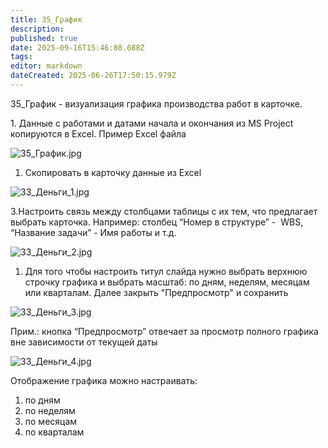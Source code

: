 ```yaml
---
title: 35_График
description: 
published: true
date: 2025-09-16T15:46:08.688Z
tags: 
editor: markdown
dateCreated: 2025-06-26T17:50:15.979Z
---
```


35\_График - визуализация графика производства работ в карточке.

1\. Данные с работами и датами начала и окончания из MS Project копируются в Excel. Пример Excel файла

![35_График.jpg](https://lh7-rt.googleusercontent.com/docsz/AD_4nXdLNKkqk5xYLbXyLi0rKlHi392wMh3xiG5R5KXD7wonk9CfRuJ1ZHUTyDH-CWEQmtOOOh7t3WY-p9AY3tcU7IrcFMm2sEV0Dt5glgjSP7e8od8Q9Kr6wnuNa2xnEGEnpiW-FK7zhjRUD6-MH5oK2Q?key=a1LP3kzGalnD3OKq76qSOQ)

1.  Скопировать в карточку данные из Excel

![33_Деньги_1.jpg](https://lh7-rt.googleusercontent.com/docsz/AD_4nXdHsc5rL7wrEqWEIbuuMo5nbc7NTXAPDe55Rh724-56q8WtdTB3X1q6q1yPzqFpElGqBbnRAcZj91xbOv3tB3xVKZi946M3cR1YekAeDKm5MHHxm9HlvV8CZcS0_xv2-r1Im9Zl2ekfHpNYU30F?key=a1LP3kzGalnD3OKq76qSOQ)

3.Настроить связь между столбцами таблицы с их тем, что предлагает выбрать карточка. Например: столбец “Номер в структуре” -  WBS, “Название задачи” - Имя работы и т.д.

![33_Деньги_2.jpg](https://lh7-rt.googleusercontent.com/docsz/AD_4nXd2bJaopMIZZue94NpSHY4ShL0qsjrQXawhYp4FAySq1g2FuOvHTCPhrKNYRmdcVklGkWZRPxANtFqmtiV8Q9ikkdzk5fTJ3NzPbfOXjQuc2UNJOAsEMegW5Y8qpmXWaYPAepJAOnrSPw9bjoK-TA?key=a1LP3kzGalnD3OKq76qSOQ)

1.  Для того чтобы настроить титул слайда нужно выбрать верхнюю строчку графика и выбрать масштаб: по дням, неделям, месяцам или кварталам. Далее закрыть "Предпросмотр" и сохранить

![33_Деньги_3.jpg](https://lh7-rt.googleusercontent.com/docsz/AD_4nXcUccfTM4wb5-HZy3c0XhU4JNOoHXbAMYI-gSFGQs1fGBiLTHh-GYeG9VVn-YegJueSE9XxTHMtegOivJvvV5AFL_O2bQcbD-2DoLLHLjCxaCQnsZqv-i61-Vu7FoJeXj2oYQZGNcNDaD1JltvUPw?key=a1LP3kzGalnD3OKq76qSOQ)

Прим.: кнопка “Предпросмотр” отвечает за просмотр полного графика вне зависимости от текущей даты

![33_Деньги_4.jpg](https://lh7-rt.googleusercontent.com/docsz/AD_4nXfq0onuopUS50FlTYIrxmfCoyAzRDJPl8ueLHxefVu5kIpid_RFFMi06IB5x_ki8c48aCC1_7siUOtxIf4iqD16_EWU7us4_RumJuuDpCQHDe1XdFUeUwy2U_FcKXdzg4VAxkh13wEIFhzkcrfR?key=a1LP3kzGalnD3OKq76qSOQ)

Отображение графика можно настраивать:

1.  по дням
2.  по неделям
3.  по месяцам
4.  по кварталам
